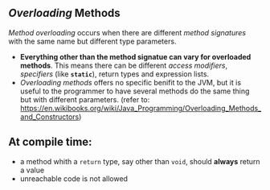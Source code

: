 ## *Overloading* Methods
*Method overloading* occurs when there are different *method signatures* with the same name but different type parameters.
* **Everything other than the method signatue can vary for overloaded methods**. This means there can be different *access modifiers*, *specifiers* (like **`static`**), return types and expression lists.
* *Overloading methods* offers no specific benifit to the JVM, but it is useful to the programmer to have several methods do the same thing but with different parameters. (refer to: https://en.wikibooks.org/wiki/Java_Programming/Overloading_Methods_and_Constructors)

## At compile time:
* a method whith a `return` type, say other than `void`, should <b>always</b> return a value
* unreachable code is not allowed 
